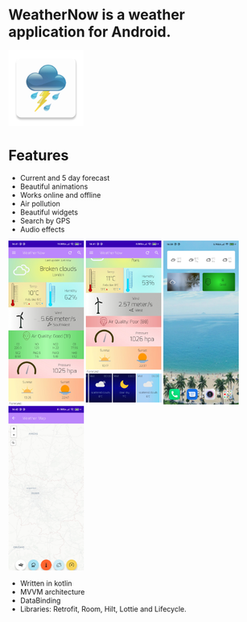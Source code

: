 # WeatherNow is a weather application for Android.
<img src="screenshot/ic_launcher.png" width="150">

# Features

- Current and 5 day forecast
- Beautiful animations
- Works online and offline
- Air pollution
- Beautiful widgets
- Search by GPS
- Audio effects


<img src="screenshot/img4.jpg" width="150"> <img
src="screenshot/img3.jpg" width="150"> <img src="screenshot/img1.jpg"
width="150"> <img src="screenshot/img2.jpg" width="150">


- Written in kotlin
- MVVM architecture
- DataBinding
- Libraries: Retrofit, Room, Hilt, Lottie and Lifecycle.

